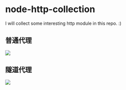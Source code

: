 # node-http-collection
I will collect some interesting http module in this repo. :)

## 普通代理
![](https://st.imququ.com/i/webp/static/uploads/2015/11/web_proxy.png.webp)


## 隧道代理
![](https://st.imququ.com/i/webp/static/uploads/2015/11/web_tunnel.png.webp)


